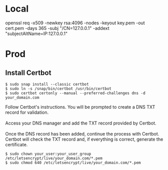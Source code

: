 # Local
openssl req -x509 -newkey rsa:4096 -nodes -keyout key.pem -out cert.pem -days 365 -subj "/CN=127.0.0.1" -addext "subjectAltName=IP:127.0.0.1"


# Prod
## Install Certbot

```
$ sudo snap install --classic certbot
$ sudo ln -s /snap/bin/certbot /usr/bin/certbot
$ sudo certbot certonly --manual --preferred-challenges dns -d your_domain.com

```

Follow Certbot's instructions. You will be prompted to create a DNS TXT record for validation.<br/><br/>
Access your DNS manager and add the TXT record provided by Certbot.<br/><br/>
Once the DNS record has been added, continue the process with Certbot. Certbot will check the TXT record and, if everything is correct, generate the certificate.

```
$ sudo chown your_user:your_user_group /etc/letsencrypt/live/your_domain.com/*.pem
$ sudo chmod 640 /etc/letsencrypt/live/your_domain.com/*.pem
```
